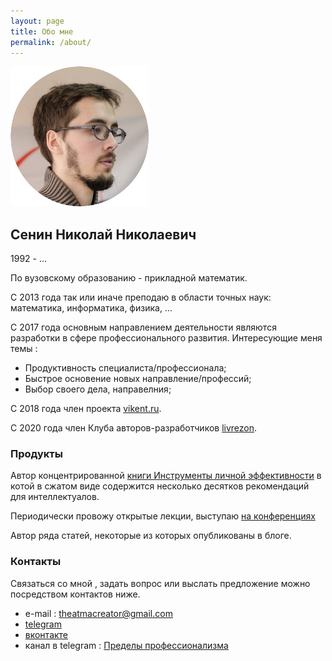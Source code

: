 ```yaml
---
layout: page
title: Обо мне
permalink: /about/
---
```


![new_pic](/assets/photo.png)

## Сенин Николай Николаевич
1992 - ...

По вузовскому образованию - прикладной математик.

С 2013 года так или иначе преподаю в области точных наук: математика, информатика, физика, ...

С 2017 года основным направлением деятельности являются разработки в сфере профессионального развития. Интересующие меня темы :

- Продуктивность специалиста/профессионала;
- Быстрое основение новых направление/профессий;
- Выбор своего дела, направелния;

С 2018 года член проекта [vikent.ru](vikent.ru).

C 2020 года член Клуба авторов-разработчиков [livrezon](livrezon.com).

### Продукты
Автор концентрированной [книги Инструменты личной эффективности](https://livrezon.com/shop/product/instrumenty-lichnoj-effektivnosti) в котой в сжатом виде содержится несколько десятков рекомендаций для интеллектуалов.

Периодически провожу открытые лекции, выступаю [на конференциях]( https://www.youtube.com/watch?v=48jB1p9HiEI )

Автор ряда статей, некоторые из которых опубликованы в блоге.

### Контакты
Связаться со мной , задать вопрос или выслать предложение можно посредством контактов ниже.

- e-mail : <a href="mailto:theatmacreator@gmail.com"> theatmacreator@gmail.com</a>
- [telegram](https://t.me/nick_senin)
- [вконтакте](https://vk.com/nick_senin)
- канал в telegram : [Пределы профессионализма](https://t.me/prof_limits)

